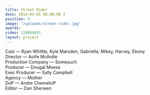 ```yaml
---
title: Street Rider
date: 2014-04-01 00:00:00 Z
position: 9
image: "/uploads/street-rider.jpg"
awards: 
video: 110884691
layout: project
---
```


Cast — Ryan Whittle, Kyle Marsden, Gabriella, Mikey, Harvey, Ebony 
Director — Aoife McArdle  
Production Company — Somesuch  
Producer — Dougal Meese    
Exec Producer — Sally Campbell  
Agency — Mother  
DoP — Andre Chemetoff  
Editor — Dan Sherwen